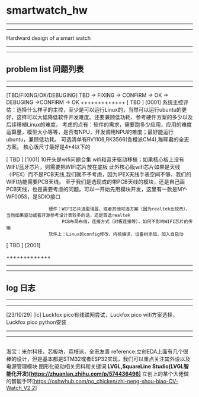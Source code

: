 # smartwatch_hw
************************************
************************************
Hardward design of a smart watch
************************************
************************************

## problem list 问题列表
***********************************
***********************************
[TBD/FIXING/OK/DEBUGING]
TBD -> FIXING -> CONFIRM -> OK -> DEBUGING ->CONFIRM -> OK
+++++++++++++
[ TBD ]  [0001]     系统主控评估：选择什么样子的主控，至少是可以运行Linux的，当然可以运行ubuntu的更好，这样可以大幅降低软件开发难度。还要兼顾低功耗、参考硬件方案的多少以及后续移植Linux的难度。
                    考虑的点有：软件的需求，需要跑多少应用，应用的难度运算量，模型大小等等，是否有NPU，开发调用NPU的难度；最好能运行ubuntu，兼顾低功耗。
                    可选清单有RV1106,RK3566(香橙派CM4),稚晖君的全志方案。
					核心版尺寸最好是4*4以下的

[ TBD ]  [1001]     10开头是wifi问题合集
					wifi和蓝牙驱动移植；如果核心板上没有WIFI/蓝牙芯片，则需要把WIFI芯片放在底板
					此外核心版wifi芯片如果是天线（IPEX）而不是PCB天线,我们就不予考虑，因为IPEX天线手表空间不够，我们的WIFI功能需要PCB天线。
					至于我们是选现成的带PCB天线的模块，还是自己画PCB天线，也是需要考虑的问题。可以一开始先用模块开发，这里有一款是MY-WF005S，是SDIO接口
					
                    硬件：WIFI芯片选型瑞昱、或者其他可选方案（因为realtek比较贵），当然如果驱动或者开源参考设计表较多的话，还是首选realtek
                         PCB布局布线，连接方式（对板连接等），如何不影响WIFI芯片的传输
                    软件上：Linux的config修改，内核编译，设备树添加，加入自启动
[ TBD ]	 [2001]		
                    
+++++++++++++
***********************************
***********************************

## log 日志
***********************************
***********************************
[23/10/29]	[lc]	Luckfox pico有线联网尝试，Luckfox pico wifi方案选择，Luckfox pico python安装


***********************************
***********************************
##
淘宝：米尔科技，芯板坊，荔枝派，全志友善
reference:立创EDA上面有几个很棒的设计，但是基本都是STM32或者ESP32实现，我们可以重点关注其外设以及电源管理模块
图形化驱动相关资料和关键词:**LVGL,SquareLine Studio(LVGL智能化开发)[https://zhuanlan.zhihu.com/p/574436496]**
立创上的某个大佬做的智能手环[https://oshwhub.com/no_chicken/zhi-neng-shou-biao-OV-Watch_V2.2]


